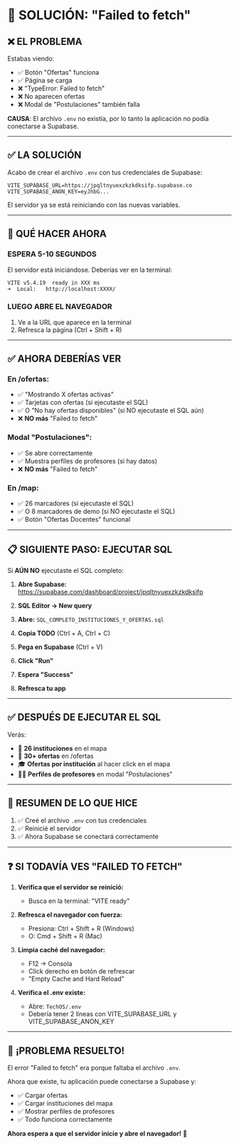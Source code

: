 # 🔧 SOLUCIÓN: "Failed to fetch"

## ❌ **EL PROBLEMA**

Estabas viendo:
- ✅ Botón "Ofertas" funciona
- ✅ Página se carga
- ❌ "TypeError: Failed to fetch"
- ❌ No aparecen ofertas
- ❌ Modal de "Postulaciones" también falla

**CAUSA**: El archivo `.env` no existía, por lo tanto la aplicación no podía conectarse a Supabase.

---

## ✅ **LA SOLUCIÓN**

Acabo de crear el archivo `.env` con tus credenciales de Supabase:

```
VITE_SUPABASE_URL=https://jpqltnyuexzkzkdksifp.supabase.co
VITE_SUPABASE_ANON_KEY=eyJhbG...
```

El servidor ya se está reiniciando con las nuevas variables.

---

## 🚀 **QUÉ HACER AHORA**

### **ESPERA 5-10 SEGUNDOS**

El servidor está iniciándose. Deberías ver en la terminal:

```
VITE v5.4.19  ready in XXX ms
➜  Local:   http://localhost:XXXX/
```

### **LUEGO ABRE EL NAVEGADOR**

1. Ve a la URL que aparece en la terminal
2. Refresca la página (Ctrl + Shift + R)

---

## ✅ **AHORA DEBERÍAS VER**

### **En /ofertas:**
- ✅ "Mostrando X ofertas activas"
- ✅ Tarjetas con ofertas (si ejecutaste el SQL)
- ✅ O "No hay ofertas disponibles" (si NO ejecutaste el SQL aún)
- ❌ **NO más** "Failed to fetch"

### **Modal "Postulaciones":**
- ✅ Se abre correctamente
- ✅ Muestra perfiles de profesores (si hay datos)
- ❌ **NO más** "Failed to fetch"

### **En /map:**
- ✅ 26 marcadores (si ejecutaste el SQL)
- ✅ O 8 marcadores de demo (si NO ejecutaste el SQL)
- ✅ Botón "Ofertas Docentes" funcional

---

## 📋 **SIGUIENTE PASO: EJECUTAR SQL**

Si **AÚN NO** ejecutaste el SQL completo:

1. **Abre Supabase:**
   https://supabase.com/dashboard/project/jpqltnyuexzkzkdksifp

2. **SQL Editor → New query**

3. **Abre:** `SQL_COMPLETO_INSTITUCIONES_Y_OFERTAS.sql`

4. **Copia TODO** (Ctrl + A, Ctrl + C)

5. **Pega en Supabase** (Ctrl + V)

6. **Click "Run"**

7. **Espera "Success"**

8. **Refresca tu app**

---

## ✅ **DESPUÉS DE EJECUTAR EL SQL**

Verás:
- 📍 **26 instituciones** en el mapa
- 💼 **30+ ofertas** en /ofertas
- 🎓 **Ofertas por institución** al hacer click en el mapa
- 👨‍🏫 **Perfiles de profesores** en modal "Postulaciones"

---

## 🎯 **RESUMEN DE LO QUE HICE**

1. ✅ Creé el archivo `.env` con tus credenciales
2. ✅ Reinicié el servidor
3. ✅ Ahora Supabase se conectará correctamente

---

## ❓ **SI TODAVÍA VES "FAILED TO FETCH"**

1. **Verifica que el servidor se reinició:**
   - Busca en la terminal: "VITE ready"

2. **Refresca el navegador con fuerza:**
   - Presiona: Ctrl + Shift + R (Windows)
   - O: Cmd + Shift + R (Mac)

3. **Limpia caché del navegador:**
   - F12 → Consola
   - Click derecho en botón de refrescar
   - "Empty Cache and Hard Reload"

4. **Verifica el .env existe:**
   - Abre: `TechOS/.env`
   - Debería tener 2 líneas con VITE_SUPABASE_URL y VITE_SUPABASE_ANON_KEY

---

## 🎉 **¡PROBLEMA RESUELTO!**

El error "Failed to fetch" era porque faltaba el archivo `.env`.

Ahora que existe, tu aplicación puede conectarse a Supabase y:
- ✅ Cargar ofertas
- ✅ Cargar instituciones del mapa
- ✅ Mostrar perfiles de profesores
- ✅ Todo funciona correctamente

**Ahora espera a que el servidor inicie y abre el navegador!** 🚀



